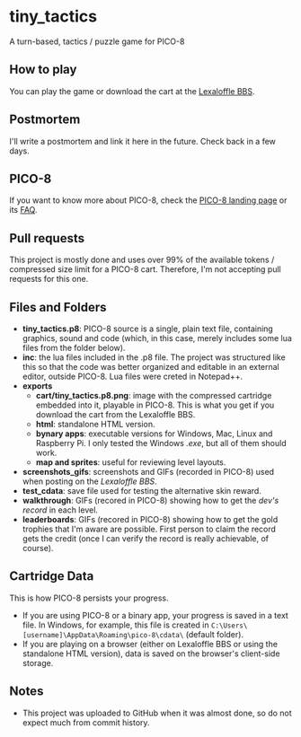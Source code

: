# tiny_tactics
 A turn-based, tactics / puzzle game for PICO-8

## How to play
 You can play the game or download the cart at the [Lexaloffle BBS](https://www.lexaloffle.com/bbs/?tid=55172).
 
## Postmortem
 I'll write a postmortem and link it here in the future. Check back in a few days.
 
## PICO-8
 If you want to know more about PICO-8, check the [PICO-8 landing page](https://www.lexaloffle.com/pico-8.php) or its [FAQ](https://www.lexaloffle.com/pico-8.php?page=faq).
 
## Pull requests
 This project is mostly done and uses over 99% of the available tokens / compressed size limit for a PICO-8 cart. Therefore, I'm not accepting pull requests for this one.
 
## Files and Folders
 - **tiny_tactics.p8**: PICO-8 source is a single, plain text file, containing graphics, sound and code (which, in this case, merely includes some lua files from the folder below).
 - **inc**: the lua files included in the .p8 file. The project was structured like this so that the code was better organized and editable in an external editor, outside PICO-8. Lua files were creted in Notepad++.
 - **exports**
   - **cart/tiny_tactics.p8.png**: image with the compressed cartridge embedded into it, playable in PICO-8. This is what you get if you download the cart from the Lexaloffle BBS.
   - **html**: standalone HTML version.
   - **bynary apps**: executable versions for Windows, Mac, Linux and Raspberry Pi. I only tested the Windows *.exe*, but all of them should work.
   - **map and sprites**: useful for reviewing level layouts.
 - **screenshots_gifs**: screenshots and GIFs (recorded in PICO-8) used when posting on the *Lexaloffle BBS*.
 - **test_cdata**: save file used for testing the alternative skin reward.
 - **walkthrough**: GIFs (recored in PICO-8) showing how to get the *dev's record* in each level.
 - **leaderboards**: GIFs (recored in PICO-8) showing  how to get the gold trophies that I'm aware are possible. First person to claim the record gets the credit (once I can verify the record is really achievable, of course).
 
## Cartridge Data
 This is how PICO-8 persists your progress.
 - If you are using PICO-8 or a binary app, your progress is saved in a text file. In Windows, for example, this file is created in `C:\Users\[username]\AppData\Roaming\pico-8\cdata\` (default folder).
 - If you are playing on a browser (either on Lexaloffle BBS or using the standalone HTML version), data is saved on the browser's client-side storage.
 
## Notes
 - This project was uploaded to GitHub when it was almost done, so do not expect much from commit history. 
 